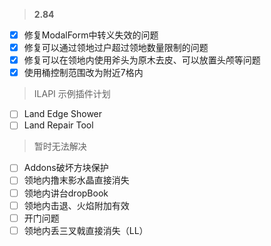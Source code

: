 > **2.84**
 - [x] 修复ModalForm中转义失效的问题
 - [x] 修复可以通过领地过户超过领地数量限制的问题
 - [x] 修复可以在领地内使用斧头为原木去皮、可以放置头颅等问题
 - [x] 使用桶控制范围改为附近7格内

> ILAPI 示例插件计划
 - [ ] Land Edge Shower
 - [ ] Land Repair Tool

> 暂时无法解决
 - [ ] Addons破坏方块保护
 - [ ] 领地内撸末影水晶直接消失
 - [ ] 领地内讲台dropBook
 - [ ] 领地内击退、火焰附加有效
 - [ ] 开门问题
 - [ ] 领地内丢三叉戟直接消失（LL）